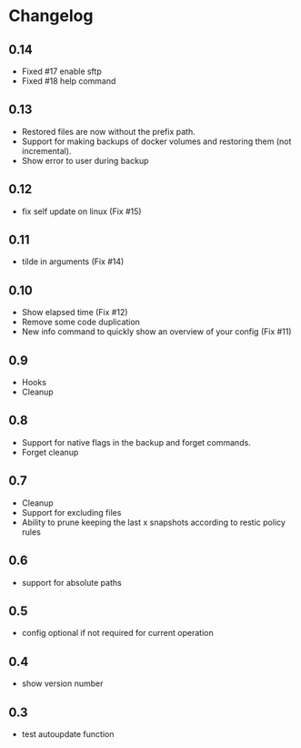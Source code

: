 # Changelog

## 0.14

- Fixed #17 enable sftp
- Fixed #18 help command

## 0.13

- Restored files are now without the prefix path.
- Support for making backups of docker volumes and restoring them (not incremental).
- Show error to user during backup

## 0.12

- fix self update on linux (Fix #15)

## 0.11

- tilde in arguments (Fix #14)

## 0.10

- Show elapsed time (Fix #12)
- Remove some code duplication
- New info command to quickly show an overview of your config (Fix #11)

## 0.9

- Hooks
- Cleanup

## 0.8

- Support for native flags in the backup and forget commands.
- Forget cleanup

## 0.7

- Cleanup
- Support for excluding files
- Ability to prune keeping the last x snapshots according to restic policy rules

## 0.6

- support for absolute paths

## 0.5

- config optional if not required for current operation

## 0.4

- show version number

## 0.3

- test autoupdate function
